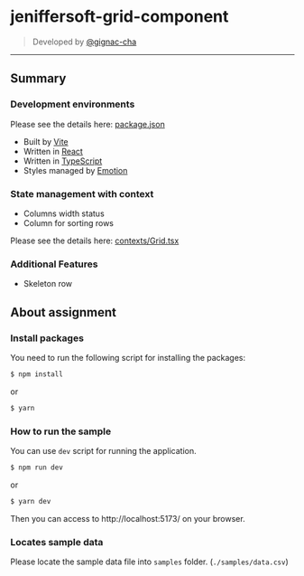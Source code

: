 # jeniffersoft-grid-component

> Developed by [@gignac-cha](https://github.com/gignac-cha)

---

## Summary

### Development environments

Please see the details here: [package.json](./package.json)

* Built by [Vite](https://vitejs.dev/)
* Written in [React](https://github.com/facebook/react/)
* Written in [TypeScript](https://www.typescriptlang.org/)
* Styles managed by [Emotion](https://emotion.sh/docs/introduction)

### State management with context

* Columns width status
* Column for sorting rows

Please see the details here: [contexts/Grid.tsx](./src/contexts/Grid.tsx)

### Additional Features

* Skeleton row

## About assignment

### Install packages

You need to run the following script for installing the packages:

```sh
$ npm install
```
or
```sh
$ yarn
```

### How to run the sample

You can use `dev` script for running the application.

```sh
$ npm run dev
```
or
```sh
$ yarn dev
```

Then you can access to http://localhost:5173/ on your browser.

### Locates sample data

Please locate the sample data file into `samples` folder. (`./samples/data.csv`)
